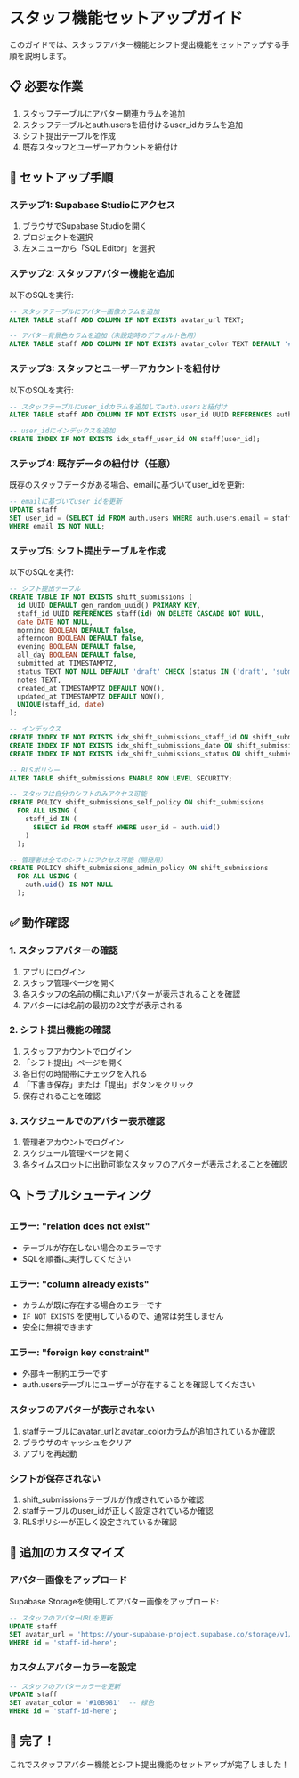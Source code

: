 # スタッフ機能セットアップガイド

このガイドでは、スタッフアバター機能とシフト提出機能をセットアップする手順を説明します。

## 📋 必要な作業

1. スタッフテーブルにアバター関連カラムを追加
2. スタッフテーブルとauth.usersを紐付けるuser_idカラムを追加
3. シフト提出テーブルを作成
4. 既存スタッフとユーザーアカウントを紐付け

## 🔧 セットアップ手順

### ステップ1: Supabase Studioにアクセス

1. ブラウザでSupabase Studioを開く
2. プロジェクトを選択
3. 左メニューから「SQL Editor」を選択

### ステップ2: スタッフアバター機能を追加

以下のSQLを実行:

```sql
-- スタッフテーブルにアバター画像カラムを追加
ALTER TABLE staff ADD COLUMN IF NOT EXISTS avatar_url TEXT;

-- アバター背景色カラムを追加（未設定時のデフォルト色用）
ALTER TABLE staff ADD COLUMN IF NOT EXISTS avatar_color TEXT DEFAULT '#3B82F6';
```

### ステップ3: スタッフとユーザーアカウントを紐付け

以下のSQLを実行:

```sql
-- スタッフテーブルにuser_idカラムを追加してauth.usersと紐付け
ALTER TABLE staff ADD COLUMN IF NOT EXISTS user_id UUID REFERENCES auth.users(id) ON DELETE SET NULL;

-- user_idにインデックスを追加
CREATE INDEX IF NOT EXISTS idx_staff_user_id ON staff(user_id);
```

### ステップ4: 既存データの紐付け（任意）

既存のスタッフデータがある場合、emailに基づいてuser_idを更新:

```sql
-- emailに基づいてuser_idを更新
UPDATE staff
SET user_id = (SELECT id FROM auth.users WHERE auth.users.email = staff.email)
WHERE email IS NOT NULL;
```

### ステップ5: シフト提出テーブルを作成

以下のSQLを実行:

```sql
-- シフト提出テーブル
CREATE TABLE IF NOT EXISTS shift_submissions (
  id UUID DEFAULT gen_random_uuid() PRIMARY KEY,
  staff_id UUID REFERENCES staff(id) ON DELETE CASCADE NOT NULL,
  date DATE NOT NULL,
  morning BOOLEAN DEFAULT false,
  afternoon BOOLEAN DEFAULT false,
  evening BOOLEAN DEFAULT false,
  all_day BOOLEAN DEFAULT false,
  submitted_at TIMESTAMPTZ,
  status TEXT NOT NULL DEFAULT 'draft' CHECK (status IN ('draft', 'submitted', 'approved', 'rejected')),
  notes TEXT,
  created_at TIMESTAMPTZ DEFAULT NOW(),
  updated_at TIMESTAMPTZ DEFAULT NOW(),
  UNIQUE(staff_id, date)
);

-- インデックス
CREATE INDEX IF NOT EXISTS idx_shift_submissions_staff_id ON shift_submissions(staff_id);
CREATE INDEX IF NOT EXISTS idx_shift_submissions_date ON shift_submissions(date);
CREATE INDEX IF NOT EXISTS idx_shift_submissions_status ON shift_submissions(status);

-- RLSポリシー
ALTER TABLE shift_submissions ENABLE ROW LEVEL SECURITY;

-- スタッフは自分のシフトのみアクセス可能
CREATE POLICY shift_submissions_self_policy ON shift_submissions
  FOR ALL USING (
    staff_id IN (
      SELECT id FROM staff WHERE user_id = auth.uid()
    )
  );

-- 管理者は全てのシフトにアクセス可能（開発用）
CREATE POLICY shift_submissions_admin_policy ON shift_submissions
  FOR ALL USING (
    auth.uid() IS NOT NULL
  );
```

## ✅ 動作確認

### 1. スタッフアバターの確認

1. アプリにログイン
2. スタッフ管理ページを開く
3. 各スタッフの名前の横に丸いアバターが表示されることを確認
4. アバターには名前の最初の2文字が表示される

### 2. シフト提出機能の確認

1. スタッフアカウントでログイン
2. 「シフト提出」ページを開く
3. 各日付の時間帯にチェックを入れる
4. 「下書き保存」または「提出」ボタンをクリック
5. 保存されることを確認

### 3. スケジュールでのアバター表示確認

1. 管理者アカウントでログイン
2. スケジュール管理ページを開く
3. 各タイムスロットに出勤可能なスタッフのアバターが表示されることを確認

## 🔍 トラブルシューティング

### エラー: "relation does not exist"

- テーブルが存在しない場合のエラーです
- SQLを順番に実行してください

### エラー: "column already exists"

- カラムが既に存在する場合のエラーです
- `IF NOT EXISTS` を使用しているので、通常は発生しません
- 安全に無視できます

### エラー: "foreign key constraint"

- 外部キー制約エラーです
- auth.usersテーブルにユーザーが存在することを確認してください

### スタッフのアバターが表示されない

1. staffテーブルにavatar_urlとavatar_colorカラムが追加されているか確認
2. ブラウザのキャッシュをクリア
3. アプリを再起動

### シフトが保存されない

1. shift_submissionsテーブルが作成されているか確認
2. staffテーブルのuser_idが正しく設定されているか確認
3. RLSポリシーが正しく設定されているか確認

## 📝 追加のカスタマイズ

### アバター画像をアップロード

Supabase Storageを使用してアバター画像をアップロード:

```sql
-- スタッフのアバターURLを更新
UPDATE staff
SET avatar_url = 'https://your-supabase-project.supabase.co/storage/v1/object/public/avatars/staff-123.jpg'
WHERE id = 'staff-id-here';
```

### カスタムアバターカラーを設定

```sql
-- スタッフのアバターカラーを更新
UPDATE staff
SET avatar_color = '#10B981'  -- 緑色
WHERE id = 'staff-id-here';
```

## 🎉 完了！

これでスタッフアバター機能とシフト提出機能のセットアップが完了しました！

